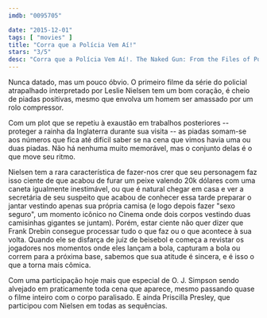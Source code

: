 ```yaml
---
imdb: "0095705"

date: "2015-12-01"
tags: [ "movies" ]
title: "Corra que a Polícia Vem Aí!"
stars: "3/5"
desc: "Corra que a Polícia Vem Aí!. The Naked Gun: From the Files of Police Squad! (USA, 1988). Dirigido por David Zucker. Escrito por Jerry Zucker, Jim Abrahams, David Zucker, Pat Proft, Jim Abrahams, David Zucker, Jerry Zucker. Com Leslie Nielsen, Priscilla Presley, Ricardo Montalban, George Kennedy, O.J. Simpson, Susan Beaubian, Nancy Marchand, Raye Birk, Jeannette Charles."
---
```

Nunca datado, mas um pouco óbvio. O primeiro filme da série do policial atrapalhado interpretado por Leslie Nielsen tem um bom coração, é cheio de piadas positivas, mesmo que envolva um homem ser amassado por um rolo compressor.

Com um plot que se repetiu à exaustão em trabalhos posteriores -- proteger a rainha da Inglaterra durante sua visita -- as piadas somam-se aos números que fica até difícil saber se na cena que vimos havia uma ou duas piadas. Não há nenhuma muito memorável, mas o conjunto delas é o que move seu ritmo.

Nielsen tem a rara característica de fazer-nos crer que seu personagem faz isso ciente de que acabou de furar um peixe valendo 20k dólares com uma caneta igualmente inestimável, ou que é natural chegar em casa e ver a secretária de seu suspeito que acabou de conhecer essa tarde preparar o jantar vestindo apenas sua própria camisa (e logo depois fazer "sexo seguro", um momento icônico no Cinema onde dois corpos vestindo duas camisinhas gigantes se juntam). Porém, estar ciente não quer dizer que Frank Drebin consegue processar tudo o que faz ou o que acontece à sua volta. Quando ele se disfarça de juiz de beisebol e começa a revistar os jogadores nos momentos onde eles lançam a bola, capturam a bola ou correm para a próxima base, sabemos que sua atitude é sincera, e é isso o que a torna mais cômica.

Com uma participação hoje mais que especial de O. J. Simpson sendo alvejado em praticamente toda cena que aparece, mesmo passando quase o filme inteiro com o corpo paralisado. E ainda Priscilla Presley, que participou com Nielsen em todas as sequências.
